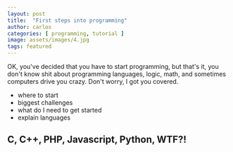 ```yaml
---
layout: post
title:  "First steps into programming"
author: carlos
categories: [ programming, tutorial ]
image: assets/images/4.jpg
tags: featured
---
```

OK, you've decided that you have to start programming, but that's it, you don't know shit about programming languages, logic, math, and sometimes computers drive you crazy.
Don't worry, I got you covered.

- where to start
- biggest challenges
- what do I need to get started
- explain languages

## C, C++, PHP, Javascript, Python, WTF?!

